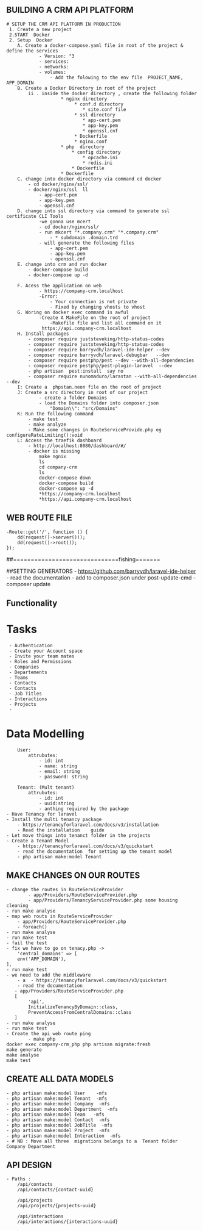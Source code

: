 ## BUILDING A CRM API PLATFORM
    # SETUP THE CRM API PLATFORM IN PRODUCTION
     1. Create a new project
     2.START  Docker
     2. Setup  Docker
        A. Create a docker-compose.yaml file in root of the project & define the services
                - Version: "3
                - services:
                - networks:
                - volumes:
                    - Add the folowing to the env file  PROJECT_NAME, APP_DOMAIN 
        B. Create a Docker Directory in root of the project
            ii . inside the docker directory , create the following folder
                        * nginx directory
                             * conf.d directory 
                                * site.conf file
                             * ssl directory 
                                * app-cert.pem
                                * app-key.pem
                                * openssl.cnf
                             * Dockerfile    
                             * nginx.conf   
                        * php  directory
                            * config directory
                                * opcache.ini    
                                * redis.ini    
                            * Dockerfile
                        * Dockerfile
        C. change into docker directory via command cd docker
            - cd docker/nginx/ssl/
            - docker/nginx/ssl  ll
                - app-cert.pem
                - app-key.pem
                - openssl.cnf
        D. change into ssl directory via command to generate ssl certificate CLI Tools
                -we gonna use mcert 
                - cd docker/nginx/ssl/  
                - run mkcert "*.company.crm" "*.company.crm"
                    - * subdomain .domain.trd
                - will generate the following files
                    - app-cert.pem
                    - app-key.pem
                    - openssl.cnf 
        E. change into crm and run docker
            - docker-compose build
            - docker-compose up -d

        F. Acess the application on web
                - https://company-crm.localhost
                -Error:
                    - Your connection is not private 
                    - Fixed by changing vhosts to vhost
        G. Woring on docker exec command is awful
                -Create A MakeFile on the root of project
                    -Makefile file and list all command on it
                 https://api.company-crm.localhost
        H. Install packages
            - composer require juststeveking/http-status-codes
            - composer require juststeveking/http-status-codes
            - composer require barryvdh/laravel-ide-helper --dev
            - composer require barryvdh/laravel-debugbar   --dev
            - composer require pestphp/pest --dev --with-all-dependencies
            - composer require pestphp/pest-plugin-laravel  --dev
            - php artisan  pest:install  say no
            - composer require nunomaduro/larastan --with-all-dependencies --dev
        I: Create a  phpstan.neon file on the root of project
        J: Create a src directory in root of our project
                - create a folder Domains
                - load the Domains folder into composer.json
                    "Domain\\": "src/Domains"
        K: Run the following command 
            - make test
            - make analyze
            - Make some changes in RouteServiceProvide.php eg configureRateLimiting():void
        L: Access the traefik dashboard
            - http://localhost:8080/dashboard/#/
            - docker is missing
                make ngnix
                ls
                cd company-crm
                ls
                docker-compose down
                docker-compose build
                docker-compose up -d
                *https://company-crm.localhost
                *https://api.company-crm.localhost

## WEB ROUTE FILE
    -Route::get('/', function () {
        dd(request()->server()));
        dd(request()->root());
    });

##==============================fishing=======


##SETTING GENERATORS 
    - https://github.com/barryvdh/laravel-ide-helper
    - read the documentation
    - add to composer.json under post-update-cmd
    -composer update

## Functionality
  # Tasks
     - Authentication
     - Create your Account space
     - Invite your team mates
     - Roles and Permissions    
     - Companies
     - Departements
     - Teams
     - Contacts 
     - Contacts 
     - Job Titles
     - Interactions
     - Projects 
     - 

  # Data Modelling 
        User:
            attrubutes:
                - id: int 
                - name: string
                - email: string
                - password: string
               
        Tenant: (Mult tenant)
            attrubutes:
                - id: int 
                - uuid:string
                - anthing required by the package
    - Have Tenancy for laravel
    - Install the multi tenancy package
        - https://tenancyforlaravel.com/docs/v3/installation      
        - Read the installation    guide 
    - Let move things into tenanct folder in the projects
    - Create a Tenant Model
        - https://tenancyforlaravel.com/docs/v3/quickstart
        - read the documentation  for setting up the tenant model
        - php artisan make:model Tenant

## MAKE CHANGES ON OUR ROUTES 
    - change the routes in RouteServiceProvider
            - app/Providers/RouteServiceProvider.php
            - app/Providers/TenancyServiceProvider.php some housing cleaning
    - run make analyse
    - map web routs in RouteServiceProvider
        - app/Providers/RouteServiceProvider.php
        - foreach()
    - run make analyse
    - run make test 
    - fail the test
    - fix we have to go on tenacy.php -> 
        'central_domains' => [
        env('APP_DOMAIN'),
    ],
    - run make test 
    - we need to add the middleware 
        - a  - https://tenancyforlaravel.com/docs/v3/quickstart
        - read the documentation 
       - app/Providers/RouteServiceProvider.php
       [
            'api',
            InitializeTenancyByDomain::class,
            PreventAccessFromCentralDomains::class
       ]
    - run make analyse      
    - run make test 
    - Create the api web route ping 
            - make php
    docker exec company-crm_php php artisan migrate:fresh
    make generate
    make analyse
    make test

## CREATE ALL DATA MODELS 
    - php artisan make:model User    -mfs 
    - php artisan make:model Tenant  -mfs 
    - php artisan make:model Company  -mfs 
    - php artisan make:model Department  -mfs 
    - php artisan make:model Team   -mfs 
    - php artisan make:model Contact  -mfs 
    - php artisan make:model JobTitle  -mfs 
    - php artisan make:model Project  -mfs 
    - php artisan make:model Interaction  -mfs 
    - # NB : Move all three  migrations belongs to a  Tenant folder Company Department

## API DESIGN 
    - Paths :
        /api/contacts
        /api/contacts/{contact-uuid}

        /api/projects 
        /api/projects/{projects-uuid}  

        /api/interactions 
        /api/interactions/{interactions-uuid}  
   
